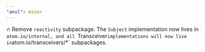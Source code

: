 ```yaml
---
"anvl": minor
---
```


🔥 Remove `reactivity` subpackage. The `Subject` implementation now lives in `atom.io/internal, and all `Transceiver`implementations will now live in`atom.io/transceivers/\*` subpackages.
